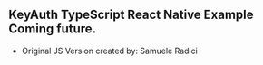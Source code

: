 ## KeyAuth TypeScript React Native Example Coming future.
- Original JS Version created by: Samuele Radici